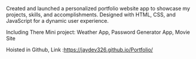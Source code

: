 Created and launched a personalized portfolio website app to showcase my projects, skills, and accomplishments. Designed with HTML, CSS, and JavaScript for a dynamic user experience.
 
 Including There Mini project: Weather App, Password Generator App, Movie Site

 Hoisted in Github, Link :https://jaydev326.github.io/Portfolio/

